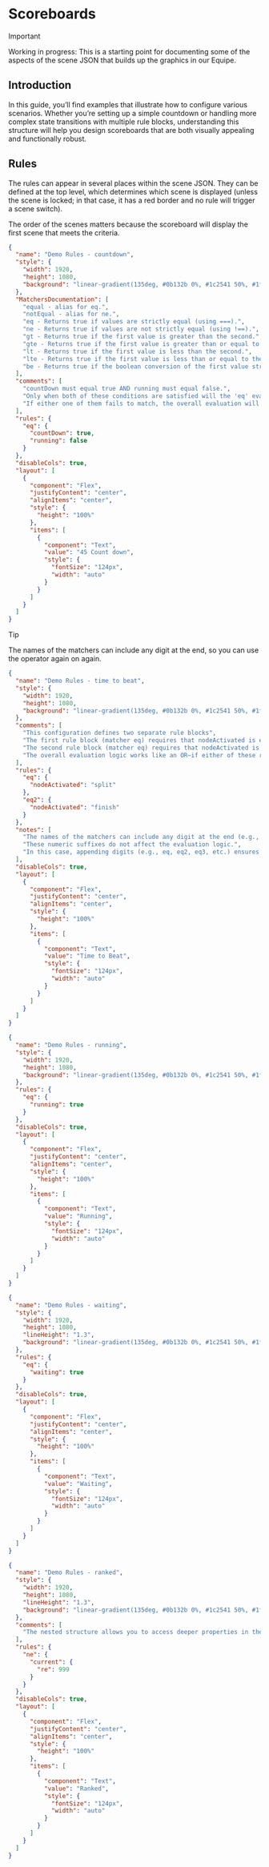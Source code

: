 # Scoreboards

> [!IMPORTANT]
> Working in progress: This is a starting point for documenting some of the aspects of the scene JSON that builds up the graphics in our Equipe.

## Introduction

In this guide, you’ll find examples that illustrate how to configure various scenarios. Whether you’re setting up a simple countdown or handling more complex state transitions with multiple rule blocks, understanding this structure will help you design scoreboards that are both visually appealing and functionally robust.

## Rules

The rules can appear in several places within the scene JSON. They can be defined at the top level, which determines which scene is displayed (unless the scene is locked; in that case, it has a red border and no rule will trigger a scene switch).

The order of the scenes matters because the scoreboard will display the first scene that meets the criteria.


```json
{
  "name": "Demo Rules - countdown",
  "style": {
    "width": 1920,
    "height": 1080,
    "background": "linear-gradient(135deg, #0b132b 0%, #1c2541 50%, #1f4068 100%)"
  },
  "MatchersDocumentation": [
    "equal - alias for eq.",
    "notEqual - alias for ne.",
    "eq - Returns true if values are strictly equal (using ===).",
    "ne - Returns true if values are not strictly equal (using !==).",
    "gt - Returns true if the first value is greater than the second.",
    "gte - Returns true if the first value is greater than or equal to the second.",
    "lt - Returns true if the first value is less than the second.",
    "lte - Returns true if the first value is less than or equal to the second.",
    "be - Returns true if the boolean conversion of the first value strictly equals the second."
  ],
  "comments": [
    "countDown must equal true AND running must equal false.",
    "Only when both of these conditions are satisfied will the 'eq' evaluation return true.",
    "If either one of them fails to match, the overall evaluation will be false."
  ],
  "rules": {
    "eq": {
      "countDown": true,
      "running": false
    }
  },
  "disableCols": true,
  "layout": [
    {
      "component": "Flex",
      "justifyContent": "center",
      "alignItems": "center",
      "style": {
        "height": "100%"
      },
      "items": [
        {
          "component": "Text",
          "value": "45 Count down",
          "style": {
            "fontSize": "124px",
            "width": "auto"
          }
        }
      ]
    }
  ]
}
```

> [!TIP]
> The names of the matchers can include any digit at the end, so you can use the operator again on again.


```json
{
  "name": "Demo Rules - time to beat",
  "style": {
    "width": 1920,
    "height": 1080,
    "background": "linear-gradient(135deg, #0b132b 0%, #1c2541 50%, #1f4068 100%)"
  },
  "comments": [
    "This configuration defines two separate rule blocks",
    "The first rule block (matcher eq) requires that nodeActivated is equal to split.",
    "The second rule block (matcher eq) requires that nodeActivated is equal to finish.",
    "The overall evaluation logic works like an OR—if either of these rule blocks evaluates to true, then the overall condition is considered true."
  ],
  "rules": {
    "eq": {
      "nodeActivated": "split"
    },
    "eq2": {
      "nodeActivated": "finish"
    }
  },
  "notes": [
    "The names of the matchers can include any digit at the end (e.g., eq3, ne2, lte4, etc.).",
    "These numeric suffixes do not affect the evaluation logic.",
    "In this case, appending digits (e.g., eq, eq2, eq3, etc.) ensures each rule block has a unique key, even though the numeric suffix does not affect how the conditions are evaluated"
  ],
  "disableCols": true,
  "layout": [
    {
      "component": "Flex",
      "justifyContent": "center",
      "alignItems": "center",
      "style": {
        "height": "100%"
      },
      "items": [
        {
          "component": "Text",
          "value": "Time to Beat",
          "style": {
            "fontSize": "124px",
            "width": "auto"
          }
        }
      ]
    }
  ]
}
```

```json
{
  "name": "Demo Rules - running",
  "style": {
    "width": 1920,
    "height": 1080,
    "background": "linear-gradient(135deg, #0b132b 0%, #1c2541 50%, #1f4068 100%)"
  },
  "rules": {
    "eq": {
      "running": true
    }
  },
  "disableCols": true,
  "layout": [
    {
      "component": "Flex",
      "justifyContent": "center",
      "alignItems": "center",
      "style": {
        "height": "100%"
      },
      "items": [
        {
          "component": "Text",
          "value": "Running",
          "style": {
            "fontSize": "124px",
            "width": "auto"
          }
        }
      ]
    }
  ]
}
```

```json
{
  "name": "Demo Rules - waiting",
  "style": {
    "width": 1920,
    "height": 1080,
    "lineHeight": "1.3",
    "background": "linear-gradient(135deg, #0b132b 0%, #1c2541 50%, #1f4068 100%)"
  },
  "rules": {
    "eq": {
      "waiting": true
    }
  },
  "disableCols": true,
  "layout": [
    {
      "component": "Flex",
      "justifyContent": "center",
      "alignItems": "center",
      "style": {
        "height": "100%"
      },
      "items": [
        {
          "component": "Text",
          "value": "Waiting",
          "style": {
            "fontSize": "124px",
            "width": "auto"
          }
        }
      ]
    }
  ]
}
```

```json
{
  "name": "Demo Rules - ranked",
  "style": {
    "width": 1920,
    "height": 1080,
    "lineHeight": "1.3",
    "background": "linear-gradient(135deg, #0b132b 0%, #1c2541 50%, #1f4068 100%)"
  },
  "comments": [
    "The nested structure allows you to access deeper properties in the component’s state. Specifically, this rule checks that the value of current.re is not equal to 999"
  ],
  "rules": {
    "ne": {
      "current": {
        "re": 999
      }
    }
  },
  "disableCols": true,
  "layout": [
    {
      "component": "Flex",
      "justifyContent": "center",
      "alignItems": "center",
      "style": {
        "height": "100%"
      },
      "items": [
        {
          "component": "Text",
          "value": "Ranked",
          "style": {
            "fontSize": "124px",
            "width": "auto"
          }
        }
      ]
    }
  ]
}
```
